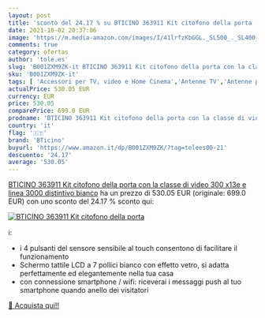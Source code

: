 ```yaml
---
layout: post
title: 'sconto del 24.17 % su BTICINO 363911 Kit citofono della porta   '
date: 2021-10-02 20:37:06
image: 'https://m.media-amazon.com/images/I/41lrfzKbGGL._SL500_._SL400_.jpg'
comments: true
category: ofertas
author: 'tole.es'
slug: 'B001ZXM9ZK-it BTICINO 363911 Kit citofono della porta con la classe di...'
sku: 'B001ZXM9ZK-it'
tags: [ 'Accessori per TV, video e Home Cinema','Antenne TV','Antenne per sistemi audio-video','Elettronica','Home Cinema, TV e video','bticino', ]
actualPrice: 530.05 EUR
currency: EUR
price: 530.05
comparePrice: 699.0 EUR
prodname: 'BTICINO 363911 Kit citofono della porta con la classe di video 300 x13e e linea 3000 distintivo  bianco'
country: 'it'
flag: '🇮🇹'
brand: 'BTicino'
buyurl: 'https://www.amazon.it/dp/B001ZXM9ZK/?tag=tolees00-21'
descuento: '24.17'
average: '530.05'
---
```


[BTICINO 363911 Kit citofono della porta con la classe di video 300 x13e e linea 3000 distintivo  bianco](https://www.amazon.it/dp/B001ZXM9ZK/?tag=tolees00-21) ha un prezzo di 530.05 EUR (originale: 699.0 EUR) con uno sconto del 24.17 % sconto qui:

[![BTICINO 363911 Kit citofono della porta ](https://m.media-amazon.com/images/I/41lrfzKbGGL._SL500_._SL400_.jpg)](https://www.amazon.it/dp/B001ZXM9ZK/?tag=tolees00-21)

ℹ️:

- i 4 pulsanti del sensore sensibile al touch consentono di facilitare il funzionamento
- Schermo tattile LCD a 7 pollici bianco con effetto vetro, si adatta perfettamente ed elegantemente nella tua casa
- con connessione smartphone / wifi: riceverai i messaggi push al tuo smartphone quando anello dei visitatori

[🛒 Acquista qui!!](https://www.amazon.it/dp/B001ZXM9ZK/?tag=tolees00-21)
